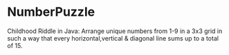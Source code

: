 # NumberPuzzle
Childhood Riddle in Java:  Arrange unique numbers from 1-9 in a 3x3 grid in such a way that every horizontal,vertical &amp; diagonal line sums up to a total of 15.
